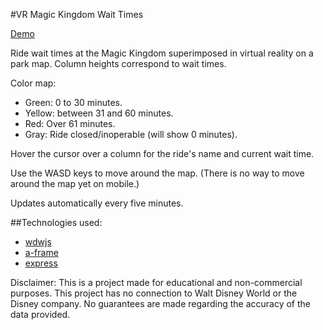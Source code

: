 #VR Magic Kingdom Wait Times

[Demo](http://maryknize.com/magickingdom/)

Ride wait times at the Magic Kingdom superimposed in virtual reality on a park map. Column heights correspond to wait times.

Color map:
* Green: 0 to 30 minutes.
* Yellow: between 31 and 60 minutes.
* Red: Over 61 minutes.
* Gray: Ride closed/inoperable (will show 0 minutes).

Hover the cursor over a column for the ride's name and current wait time.

Use the WASD keys to move around the map. (There is no way to move around the map yet on mobile.)

Updates automatically every five minutes.

##Technologies used:
* [wdwjs](https://github.com/cubehouse/wdwJS)
* [a-frame](https://github.com/aframevr/aframe)
* [express](https://github.com/expressjs/express)

Disclaimer: This is a project made for educational and non-commercial purposes. This project has no connection to Walt Disney World or the Disney company. No guarantees are made regarding the accuracy of the data provided.
